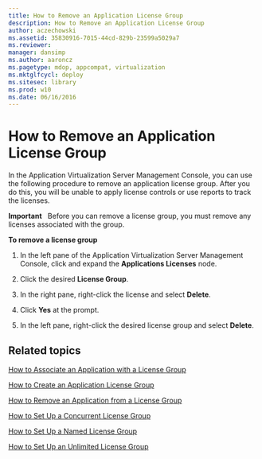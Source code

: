```yaml
---
title: How to Remove an Application License Group
description: How to Remove an Application License Group
author: aczechowski
ms.assetid: 35830916-7015-44cd-829b-23599a5029a7
ms.reviewer: 
manager: dansimp
ms.author: aaroncz
ms.pagetype: mdop, appcompat, virtualization
ms.mktglfcycl: deploy
ms.sitesec: library
ms.prod: w10
ms.date: 06/16/2016
---
```



# How to Remove an Application License Group


In the Application Virtualization Server Management Console, you can use the following procedure to remove an application license group. After you do this, you will be unable to apply license controls or use reports to track the licenses.

**Important**  
Before you can remove a license group, you must remove any licenses associated with the group.

 

**To remove a license group**

1.  In the left pane of the Application Virtualization Server Management Console, click and expand the **Applications Licenses** node.

2.  Click the desired **License Group**.

3.  In the right pane, right-click the license and select **Delete**.

4.  Click **Yes** at the prompt.

5.  In the left pane, right-click the desired license group and select **Delete**.

## Related topics


[How to Associate an Application with a License Group](how-to-associate-an-application-with-a-license-group.md)

[How to Create an Application License Group](how-to-create-an-application-license-group.md)

[How to Remove an Application from a License Group](how-to-remove-an-application-from-a-license-group.md)

[How to Set Up a Concurrent License Group](how-to-set-up-a-concurrent-license-group.md)

[How to Set Up a Named License Group](how-to-set-up-a-named-license-group.md)

[How to Set Up an Unlimited License Group](how-to-set-up-an-unlimited-license-group.md)

 

 





